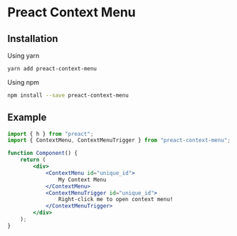 # Preact Context Menu

## Installation

Using yarn

```bash
yarn add preact-context-menu
```

Using npm

```bash
npm install --save preact-context-menu
```

## Example

```jsx
import { h } from "preact";
import { ContextMenu, ContextMenuTrigger } from "preact-context-menu";

function Component() {
    return (
        <div>
            <ContextMenu id="unique_id">
                My Context Menu
            </ContextMenu>
            <ContextMenuTrigger id="unique_id">
                Right-click me to open context menu!
            </ContextMenuTrigger>
        </div>
    );
}
```
